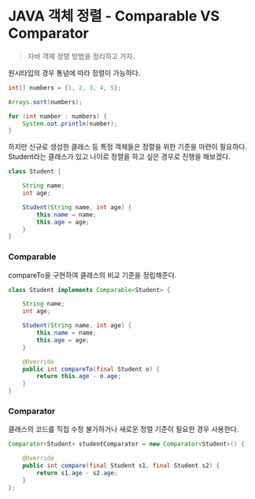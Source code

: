 # JAVA 객체 정렬 - Comparable VS Comparator

> 자바 객체 정렬 방법을 정리하고 가자.

원시타입의 경우 통념에 따라 정렬이 가능하다. 
```java
int[] numbers = {1, 2, 3, 4, 5};

Arrays.sort(numbers);

for (int number : numbers) {
    System.out.println(number);
}
```
하지만 신규로 생성한 클래스 등 특정 객체들은 정렬을 위한 기준을 마련이 필요하다.
Student라는 클래스가 있고 나이로 정렬을 하고 싶은 경우로 진행을 해보겠다.

``` java
class Student {

    String name;
    int age;

    Student(String name, int age) {
        this.name = name;
        this.age = age;
    }
}
```

### Comparable
compareTo을 구현하여 클래스의 비교 기준을 정립해준다.

``` java
class Student implements Comparable<Student> {

    String name;
    int age;

    Student(String name, int age) {
        this.name = name;
        this.age = age;
    }

    @Override
    public int compareTo(final Student o) {
        return this.age - o.age;
    }
}
```

### Comparator
클래스의 코드를 직접 수정 불가하거나 새로운 정렬 기준이 필요한 경우 사용한다.
``` java
Comparator<Student> studentComparator = new Comparator<Student>() {

    @Override
    public int compare(final Student s1, final Student s2) {
        return s1.age - s2.age;
    }
};

```